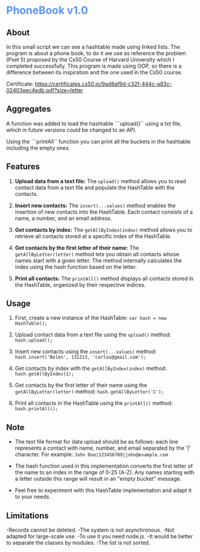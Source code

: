 <h1 style='color: #5C95FF'>PhoneBook v1.0</h1>

## About

In this small script we can see a hashtable made using linked lists. The program is about a phone book, to do it we use as reference the problem (Pset 5) proposed by the Cs50 Course of Harvard University which I completed successfully. This program is made using OOP, so there is a difference between its inspiration and the one used in the Cs50 course.

Certificate: https://certificates.cs50.io/9ad8af9d-c32f-444c-a83c-02403eec4edb.pdf?size=letter

## Aggregates

A function was added to load the hashtable ```upload()`` using a txt file, which in future versions could be changed to an API.

Using the ```printAll`` function you can print all the buckets in the hashtable including the empty ones.

## Features

1. **Upload data from a text file:** The `upload()` method allows you to read contact data from a text file and populate the HashTable with the contacts.

2. **Insert new contacts:** The `insert(...values)` method enables the insertion of new contacts into the HashTable. Each contact consists of a name, a number, and an email address.

3. **Get contacts by index:** The `getAllByIndex(index)` method allows you to retrieve all contacts stored at a specific index of the HashTable.

4. **Get contacts by the first letter of their name:** The `getAllByLetter(letter)` method lets you obtain all contacts whose names start with a given letter. The method internally calculates the index using the hash function based on the letter.

5. **Print all contacts:** The `printAll()` method displays all contacts stored in the HashTable, organized by their respective indices.

## Usage

1. First, create a new instance of the HashTable: `var hash = new HashTable();`

2. Upload contact data from a text file using the `upload()` method: `hash.upload();`

3. Insert new contacts using the `insert(...values)` method: `hash.insert('Belen', 131213, 'carlos@gmail.com');`

4. Get contacts by index with the `getAllByIndex(index)` method: `hash.getAllByIndex(1);`

5. Get contacts by the first letter of their name using the `getAllByLetter(letter)` method: `hash.getAllByLetter('C');`

6. Print all contacts in the HashTable using the `printAll()` method: `hash.printAll();`

## Note

- The text file format for data upload should be as follows: each line represents a contact with name, number, and email separated by the '|' character. For example: `John Doe|123456789|john@example.com`

- The hash function used in this implementation converts the first letter of the name to an index in the range of 0-25 (A-Z). Any names starting with a letter outside this range will result in an "empty bucket" message.

- Feel free to experiment with this HashTable implementation and adapt it to your needs.

## Limitations

-Records cannot be deleted.
-The system is not asynchronous.
-Not adapted for large-scale use.
-To use it you need node.js.
-It would be better to separate the classes by modules.
-The list is not sorted.
